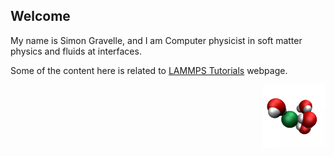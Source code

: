 ## Welcome

My name is Simon Gravelle, and I am Computer physicist in soft matter physics and fluids at interfaces. 

Some of the content here is related to [LAMMPS Tutorials](https://lammpstutorials.github.io/) webpage.



<a href="https://github.com/nschloe/optimesh">
  <img src="https://github.com/simongravelle/simongravelle/blob/main/v1.webp" align="right" width="20%"/>
</a>

<!--

<a href="https://github.com/nschloe/optimesh">
  <img src="https://nschloe.github.io/optimesh/cvt-uniform-qnf.webp" align="right" width="20%"/>
</a>

<!--

Solarized dark             |  Solarized Ocean           | test
:-------------------------:|:-------------------------: | :-------------------------:
![](https://raw.githubusercontent.com/simongravelle/lammps-input-files/main/solids/silicalite/silicalite.png)  |  ![](https://raw.githubusercontent.com/simongravelle/lammps-input-files/main/solids/silicalite/silicalite.png) |  ![](https://raw.githubusercontent.com/simongravelle/lammps-input-files/main/solids/silicalite/silicalite.png)


#### LAMMPS tutorials for beginners

![YouTube Channel Subscribers](https://img.shields.io/youtube/channel/subscribers/UCLmK_9wpyLVpcP7BPgN6BIw?style=social)



.. image:: https://img.shields.io/youtube/channel/subscribers/UCLmK_9wpyLVpcP7BPgN6BIw?style=social   :alt: YouTube Channel Subscribers




https://img.shields.io/youtube/channel/subscribers/UCLmK_9wpyLVpcP7BPgN6BIw?style=social


<a href="https://gitlab.com/sgravelle"><img src="https://img.shields.io/badge/GitLab-330F63?style=for-the-badge&logo=gitlab&logoColor=white
"></a>

-->
